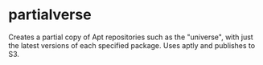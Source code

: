partialverse
============

Creates a partial copy of Apt repositories such as the "universe", with just the latest versions of each specified package. Uses aptly and publishes to S3.
